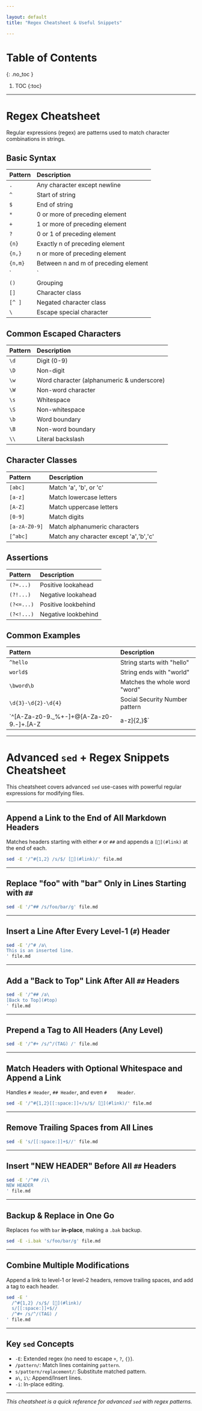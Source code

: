 ```yaml
---

layout: default
title: "Regex Cheatsheet & Useful Snippets"

---
```


# Table of Contents 
{: .no_toc }

1. TOC 
{:toc}

---

# Regex Cheatsheet

Regular expressions (regex) are patterns used to match character combinations in strings.

## Basic Syntax

| Pattern   | Description                               |
|:----------|:------------------------------------------|
| `.`       | Any character except newline              |
| `^`       | Start of string                          |
| `$`       | End of string                            |
| `*`       | 0 or more of preceding element           |
| `+`       | 1 or more of preceding element           |
| `?`       | 0 or 1 of preceding element              |
| `{n}`     | Exactly n of preceding element           |
| `{n,}`    | n or more of preceding element           |
| `{n,m}`   | Between n and m of preceding element     |
| `|`       | OR                                       |
| `()`      | Grouping                                 |
| `[]`      | Character class                          |
| `[^ ]`    | Negated character class                  |
| `\`       | Escape special character                 |

## Common Escaped Characters

| Pattern   | Description                               |
|:----------|:------------------------------------------|
| `\d`      | Digit (0-9)                              |
| `\D`      | Non-digit                                |
| `\w`      | Word character (alphanumeric & underscore)|
| `\W`      | Non-word character                       |
| `\s`      | Whitespace                               |
| `\S`      | Non-whitespace                           |
| `\b`      | Word boundary                            |
| `\B`      | Non-word boundary                        |
| `\\`      | Literal backslash                        |

## Character Classes

| Pattern        | Description                               |
|:---------------|:------------------------------------------|
| `[abc]`        | Match 'a', 'b', or 'c'                   |
| `[a-z]`        | Match lowercase letters                  |
| `[A-Z]`        | Match uppercase letters                  |
| `[0-9]`        | Match digits                             |
| `[a-zA-Z0-9]`  | Match alphanumeric characters            |
| `[^abc]`       | Match any character except 'a','b','c'   |

## Assertions

| Pattern        | Description                               |
|:---------------|:------------------------------------------|
| `(?=...)`      | Positive lookahead                       |
| `(?!...)`      | Negative lookahead                       |
| `(?<=...)`     | Positive lookbehind                      |
| `(?<!...)`     | Negative lookbehind                      |

## Common Examples

| Pattern                                             | Description                               |
|:---------------------------------------------------|:------------------------------------------|
| `^hello`                                           | String starts with "hello"                |
| `world$`                                           | String ends with "world"                  |
| `\bword\b`                                         | Matches the whole word "word"             |
| `\d{3}-\d{2}-\d{4}`                                | Social Security Number pattern            |
| `^[A-Za-z0-9._%+-]+@[A-Za-z0-9.-]+\.[A-Z|a-z]{2,}$`| Email pattern                             |

---


# Advanced `sed` + Regex Snippets Cheatsheet

This cheatsheet covers advanced `sed` use-cases with powerful regular expressions for modifying files.

---

## Append a Link to the End of All Markdown Headers

Matches headers starting with either `#` or `##` and appends a `[🔗](#link)` at the end of each.

```bash
sed -E '/^#{1,2} /s/$/ [🔗](#link)/' file.md
```

---

## Replace "foo" with "bar" Only in Lines Starting with `##`

```bash
sed -E '/^## /s/foo/bar/g' file.md
```

---

## Insert a Line After Every Level-1 (`#`) Header

```bash
sed -E '/^# /a\
This is an inserted line.
' file.md
```

---

## Add a "Back to Top" Link After All `##` Headers

```bash
sed -E '/^## /a\
[Back to Top](#top)
' file.md
```

---

## Prepend a Tag to All Headers (Any Level)

```bash
sed -E '/^#+ /s/^/(TAG) /' file.md
```

---

## Match Headers with Optional Whitespace and Append a Link

Handles `# Header`, `## Header`, and even `#    Header`.

```bash
sed -E '/^#{1,2}[[:space:]]+/s/$/ [🔗](#link)/' file.md
```

---

## Remove Trailing Spaces from All Lines

```bash
sed -E 's/[[:space:]]+$//' file.md
```

---

## Insert "NEW HEADER" Before All `##` Headers

```bash
sed -E '/^## /i\
NEW HEADER
' file.md
```

---

##  Backup & Replace in One Go

Replaces `foo` with `bar` **in-place**, making a `.bak` backup.

```bash
sed -E -i.bak 's/foo/bar/g' file.md
```

---

##  Combine Multiple Modifications

Append a link to level-1 or level-2 headers, remove trailing spaces, and add a tag to each header.

```bash
sed -E '
  /^#{1,2} /s/$/ [🔗](#link)/
  s/[[:space:]]+$//
  /^#+ /s/^/(TAG) /
' file.md
```

---

## Key `sed` Concepts

- `-E`: Extended regex (no need to escape `+`, `?`, `{}`).
- `/pattern/`: Match lines containing `pattern`.
- `s/pattern/replacement/`: Substitute matched pattern.
- `a\`, `i\`: Append/Insert lines.
- `-i`: In-place editing.

---

*This cheatsheet is a quick reference for advanced `sed` with regex patterns.*



